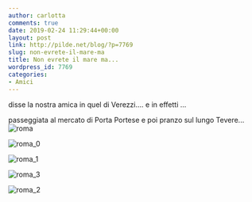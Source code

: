 ```yaml
---
author: carlotta
comments: true
date: 2019-02-24 11:29:44+00:00
layout: post
link: http://pilde.net/blog/?p=7769
slug: non-evrete-il-mare-ma
title: Non evrete il mare ma...
wordpress_id: 7769
categories:
- Amici
---
```


disse la nostra amica in quel di Verezzi.... e in effetti ...

passeggiata al mercato di Porta Portese e poi pranzo sul lungo Tevere...![roma]({{baseurl}}/uploads/2019/03/roma.jpg)


 ![roma_0]({{baseurl}}/uploads/2019/03/roma_0.jpg)


 ![roma_1]({{baseurl}}/uploads/2019/03/roma_1.jpg)


 ![roma_3]({{baseurl}}/uploads/2019/03/roma_3.jpg)


 ![roma_2]({{baseurl}}/uploads/2019/03/roma_2.jpg)



